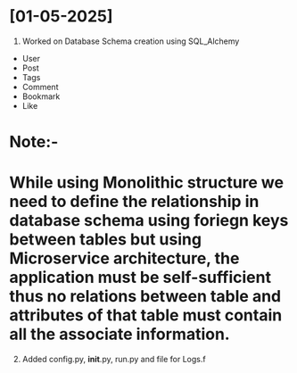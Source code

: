 # [01-05-2025]
1. Worked on Database Schema creation using SQL_Alchemy
- User
- Post
- Tags
- Comment
- Bookmark
- Like

# Note:- 

# While using Monolithic structure we need to define the relationship in database schema using foriegn keys between tables but using Microservice architecture, the application must be self-sufficient thus no relations between table and attributes of that table must contain all the associate information.

2. Added config.py, __init__.py, run.py and file for Logs.f
